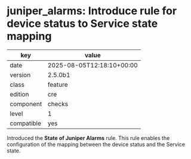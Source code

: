 [//]: # (werk v2)
# juniper_alarms: Introduce rule for device status to Service state mapping

key        | value
---------- | ---
date       | 2025-08-05T12:18:10+00:00
version    | 2.5.0b1
class      | feature
edition    | cre
component  | checks
level      | 1
compatible | yes

Introduced the __State of Juniper Alarms__ rule.
This rule enables the configuration of the mapping between the device status and the Service state.
